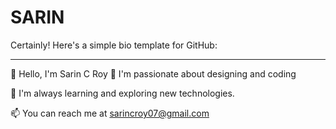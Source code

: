 # SARIN
Certainly! Here's a simple bio template for GitHub:

---

👋 Hello, I'm Sarin C Roy 🚀 I'm passionate about designing and coding 

🌱 I'm always learning and exploring new technologies.

📫 You can reach me at sarincroy07@gmail.com

